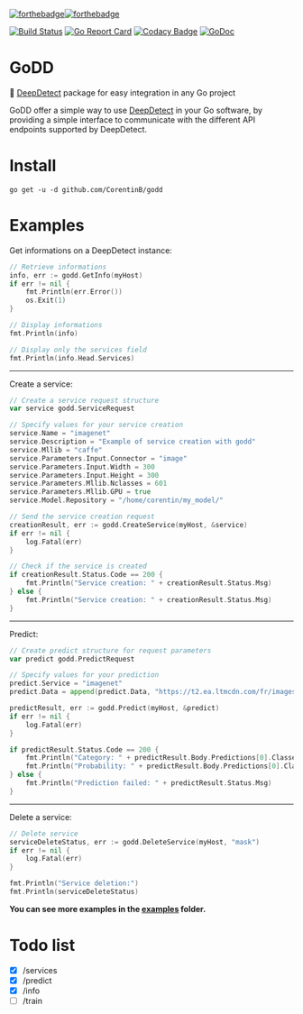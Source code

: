 [![forthebadge](https://forthebadge.com/images/badges/built-with-love.svg)](https://forthebadge.com)[![forthebadge](https://forthebadge.com/images/badges/made-with-go.svg)](https://forthebadge.com)

[![Build Status](https://travis-ci.com/CorentinB/godd.svg?token=RUPYCGKsp5yMHL2ydcwd&branch=master)](https://travis-ci.com/CorentinB/godd) [![Go Report Card](https://goreportcard.com/badge/github.com/CorentinB/godd)](https://goreportcard.com/report/github.com/CorentinB/godd) [![Codacy Badge](https://api.codacy.com/project/badge/Grade/0d3f90ca8f7146248520913e89e37c9e)](https://www.codacy.com/app/CorentinB/godd?utm_source=github.com&amp;utm_medium=referral&amp;utm_content=CorentinB/godd&amp;utm_campaign=Badge_Grade) [![GoDoc](https://godoc.org/github.com/CorentinB/godd?status.svg)](https://godoc.org/github.com/CorentinB/godd)

# GoDD
🧠 [DeepDetect](https://github.com/jolibrain/deepdetect) package for easy integration in any Go project

GoDD offer a simple way to use [DeepDetect](https://github.com/jolibrain/deepdetect) in your Go software, by providing a simple interface to communicate with the different API endpoints supported by DeepDetect.

# Install

`go get -u -d github.com/CorentinB/godd`

# Examples

Get informations on a DeepDetect instance:

```go
// Retrieve informations
info, err := godd.GetInfo(myHost)
if err != nil {
	fmt.Println(err.Error())
	os.Exit(1)
}

// Display informations
fmt.Println(info)

// Display only the services field
fmt.Println(info.Head.Services)
```

---

Create a service:

```go
// Create a service request structure
var service godd.ServiceRequest

// Specify values for your service creation
service.Name = "imagenet"
service.Description = "Example of service creation with godd"
service.Mllib = "caffe"
service.Parameters.Input.Connector = "image"
service.Parameters.Input.Width = 300
service.Parameters.Input.Height = 300
service.Parameters.Mllib.Nclasses = 601
service.Parameters.Mllib.GPU = true
service.Model.Repository = "/home/corentin/my_model/"

// Send the service creation request
creationResult, err := godd.CreateService(myHost, &service)
if err != nil {
	log.Fatal(err)
}

// Check if the service is created
if creationResult.Status.Code == 200 {
	fmt.Println("Service creation: " + creationResult.Status.Msg)
} else {
	fmt.Println("Service creation: " + creationResult.Status.Msg)
}
```

---

Predict:

```go
// Create predict structure for request parameters
var predict godd.PredictRequest

// Specify values for your prediction
predict.Service = "imagenet"
predict.Data = append(predict.Data, "https://t2.ea.ltmcdn.com/fr/images/9/0/0/les_bienfaits_d_avoir_un_chien_1009_600.jpg")

predictResult, err := godd.Predict(myHost, &predict)
if err != nil {
	log.Fatal(err)
}

if predictResult.Status.Code == 200 {
    fmt.Println("Category: " + predictResult.Body.Predictions[0].Classes.Cat)
    fmt.Println("Probability: " + predictResult.Body.Predictions[0].Classes.Prob)
} else {
	fmt.Println("Prediction failed: " + predictResult.Status.Msg)
}
```

---

Delete a service:

```go
// Delete service
serviceDeleteStatus, err := godd.DeleteService(myHost, "mask")
if err != nil {
	log.Fatal(err)
}

fmt.Println("Service deletion:")
fmt.Println(serviceDeleteStatus)
```

**You can see more examples in the [examples](https://github.com/CorentinB/godd/tree/master/examples) folder.**

# Todo list

- [X] /services
- [X] /predict
- [X] /info
- [ ] /train